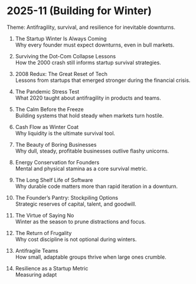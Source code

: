 # 2025-11 (Building for Winter)

Theme: Antifragility, survival, and resilience for inevitable downturns.  

1. The Startup Winter Is Always Coming  
   Why every founder must expect downturns, even in bull markets.  

2. Surviving the Dot-Com Collapse Lessons  
   How the 2000 crash still informs startup survival strategies.  
3. 2008 Redux: The Great Reset of Tech  
   Lessons from startups that emerged stronger during the financial crisis.  
4. The Pandemic Stress Test  
   What 2020 taught about antifragility in products and teams.  
5. The Calm Before the Freeze  
   Building systems that hold steady when markets turn hostile.  
6. Cash Flow as Winter Coat  
   Why liquidity is the ultimate survival tool.  
7. The Beauty of Boring Businesses  
   Why dull, steady, profitable businesses outlive flashy unicorns.  
8. Energy Conservation for Founders  
   Mental and physical stamina as a core survival metric.  
9. The Long Shelf Life of Software  
   Why durable code matters more than rapid iteration in a downturn.  
10. The Founder’s Pantry: Stockpiling Options  
    Strategic reserves of capital, talent, and goodwill.  
11. The Virtue of Saying No  
    Winter as the season to prune distractions and focus.  
12. The Return of Frugality  
    Why cost discipline is not optional during winters.  
13. Antifragile Teams  
    How small, adaptable groups thrive when large ones crumble.  
14. Resilience as a Startup Metric  
    Measuring adapt
